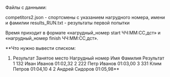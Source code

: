 Файлы с данными:

competitors2.json - спортсмены с указанием нагрудного номера, имени и фамилии
results_RUN.txt - результаты первой попытки
	




Время приходит в формате «нагрудный_номер start ЧЧ:ММ:СС,дст» и «нагрудный_номер finish ЧЧ:ММ:СС,дст».





**Что нужно вывести списком:

1. Результат
Занятое место	Нагрудный номер	Имя	Фамилия	Результат
1	132	Иван	Иванов	01:02,32
2	222	Петр	Иванов	01:03,00
3	331	Клим	Петров	01:04,10
4	2	Андрей	Сидоров	01:05,98**


